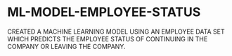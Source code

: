 # ML-MODEL-EMPLOYEE-STATUS
CREATED A MACHINE LEARNING MODEL USING AN EMPLOYEE DATA SET WHICH PREDICTS THE EMPLOYEE STATUS OF CONTINUING IN THE COMPANY OR LEAVING THE COMPANY.
